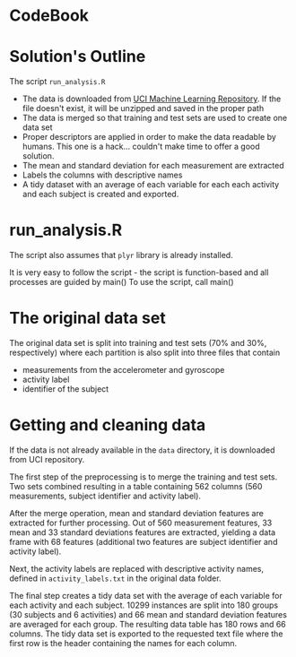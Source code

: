 CodeBook
========================

# Solution's Outline

The script `run_analysis.R`

- The data is downloaded from [UCI Machine Learning Repository](http://archive.ics.uci.edu/ml/index.html).  If the file doesn't exist, it will be unzipped and saved in the proper path
- The data is merged so that training and test sets are used to create one data set
- Proper descriptors are applied in order to make the data readable by humans.  This one is a hack... couldn't make time to offer a good solution.
- The mean and standard deviation for each measurement are extracted
- Labels the columns with descriptive names
- A tidy dataset with an average of each variable for each each activity and each subject is created and exported.
  
# run_analysis.R

The script also assumes that `plyr` library is already installed.

It is very easy to follow the script - the script is function-based and all processes are guided by main()  To use the script, call main()

# The original data set

The original data set is split into training and test sets (70% and 30%,
respectively) where each partition is also split into three files that contain

- measurements from the accelerometer and gyroscope
- activity label
- identifier of the subject

# Getting and cleaning data

If the data is not already available in the `data` directory, it is downloaded
from UCI repository.

The first step of the preprocessing is to merge the training and test
sets. Two sets combined resulting in a table containing 562 columns (560
measurements, subject identifier and activity label).

After the merge operation, mean and standard deviation features are extracted
for further processing. Out of 560 measurement features, 33 mean and 33 standard
deviations features are extracted, yielding a data frame with 68 features
(additional two features are subject identifier and activity label).

Next, the activity labels are replaced with descriptive activity names, defined
in `activity_labels.txt` in the original data folder.

The final step creates a tidy data set with the average of each variable for
each activity and each subject. 10299 instances are split into 180 groups (30
subjects and 6 activities) and 66 mean and standard deviation features are
averaged for each group. The resulting data table has 180 rows and 66 columns.
The tidy data set is exported to the requested text file where the first row is the
header containing the names for each column.